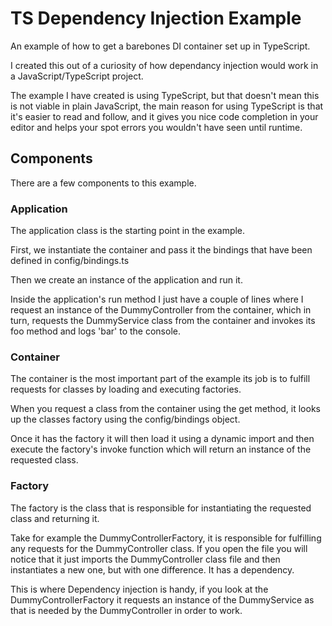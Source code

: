 # TS Dependency Injection Example

An example of how to get a barebones DI container set up in TypeScript.

I created this out of a curiosity of how dependancy injection would work in a JavaScript/TypeScript project.

The example I have created is using TypeScript, but that doesn't mean this is not viable in plain JavaScript, the main reason for using TypeScript is that it's easier to read and follow, and it gives you nice code completion in your editor and helps your spot errors you wouldn't have seen until runtime.

## Components

There are a few components to this example.

### Application

The application class is the starting point in the example. 

First, we instantiate the container and pass it the bindings that have been defined in config/bindings.ts

Then we create an instance of the application and run it. 

Inside the application's run method I just have a couple of lines where I request an instance of the DummyController from the container, which in turn, requests the DummyService class from the container and invokes its foo method and logs 'bar' to the console.

### Container

The container is the most important part of the example its job is to fulfill requests for classes by loading and executing factories.

When you request a class from the container using the get method, it looks up the classes factory using the config/bindings object.

Once it has the factory it will then load it using a dynamic import and then execute the factory's invoke function which will return an instance of the requested class.

### Factory

The factory is the class that is responsible for instantiating the requested class and returning it. 

Take for example the DummyControllerFactory, it is responsible for fulfilling any requests for the DummyController class. If you open the file you will notice that it just imports the DummyController class file and then instantiates a new one, but with one difference. It has a dependency.

This is where Dependency injection is handy, if you look at the DummyControllerFactory it requests an instance of the DummyService as that is needed by the DummyController in order to work.
